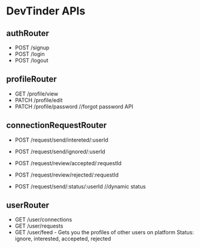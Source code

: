 # DevTinder APIs
## authRouter
- POST /signup
- POST /login
- POST /logout
## profileRouter
- GET /profile/view
- PATCH /profile/edit
- PATCH /profile/password //forgot password API
## connectionRequestRouter
- POST /request/send/intereted/:userId
- POST /request/send/ignored/:userId
- POST /request/review/accepted/:requestId
- POST /request/review/rejected/:requestId


- POST /request/send/:status/:userId //dynamic status


## userRouter
- GET /user/connections
- GET /user/requests
- GET /user/feed - Gets you the profiles of other users on platform 
Status: ignore, interested, accepeted, rejected

